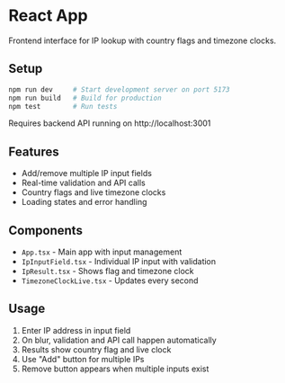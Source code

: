 # React App

Frontend interface for IP lookup with country flags and timezone clocks.

## Setup

```bash
npm run dev     # Start development server on port 5173
npm run build   # Build for production
npm test        # Run tests
```

Requires backend API running on http://localhost:3001

## Features

- Add/remove multiple IP input fields
- Real-time validation and API calls
- Country flags and live timezone clocks
- Loading states and error handling

## Components

- `App.tsx` - Main app with input management
- `IpInputField.tsx` - Individual IP input with validation
- `IpResult.tsx` - Shows flag and timezone clock
- `TimezoneClockLive.tsx` - Updates every second

## Usage

1. Enter IP address in input field
2. On blur, validation and API call happen automatically
3. Results show country flag and live clock
4. Use "Add" button for multiple IPs
5. Remove button appears when multiple inputs exist